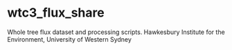 # wtc3_flux_share
Whole tree flux dataset and processing scripts. Hawkesbury Institute for the Environment, University of Western Sydney
